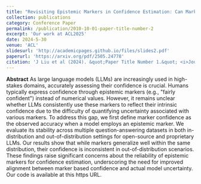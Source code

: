 ```yaml
---
title: "Revisiting Epistemic Markers in Confidence Estimation: Can Markers Accurately Reflect Large Language Models' Uncertainty?"
collection: publications
category: Conference Paper
permalink: /publication/2010-10-01-paper-title-number-2
excerpt: 'Our work at ACL2025'
date: 2024-5-30
venue: 'ACL'
slidesurl: 'http://academicpages.github.io/files/slides2.pdf'
paperurl: 'https://arxiv.org/pdf/2505.24778'
citation: 'J Liu et al (2024). &quot;Paper Title Number 1.&quot; <i>Journal 1</i>. 1(1).'
---
```


**Abstract**
As large language models (LLMs) are increasingly used in high-stakes domains, accurately assessing their confidence is crucial. Humans typically express confidence through epistemic markers (e.g., "fairly confident") instead of numerical values. However, it remains unclear whether LLMs consistently use these markers to reflect their intrinsic confidence due to the difficulty of quantifying uncertainty associated with various markers. To address this gap, we first define marker confidence as the observed accuracy when a model employs an epistemic marker. We evaluate its stability across multiple question-answering datasets in both in-distribution and out-of-distribution settings for open-source and proprietary LLMs. Our results show that while markers generalize well within the same distribution, their confidence is inconsistent in out-of-distribution scenarios. These findings raise significant concerns about the reliability of epistemic markers for confidence estimation, underscoring the need for improved alignment between marker based confidence and actual model uncertainty. Our code is available at this https URL.
